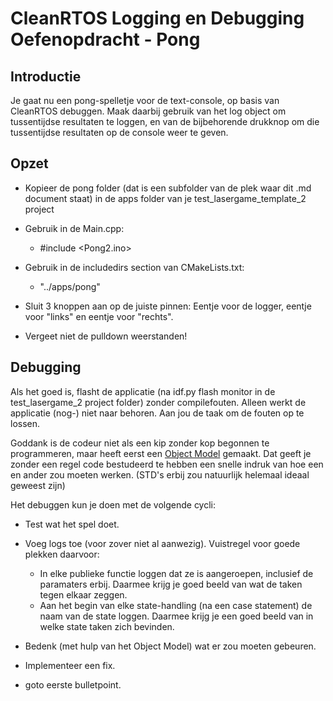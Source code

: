 # CleanRTOS Logging en Debugging Oefenopdracht - Pong

## Introductie

Je gaat nu een pong-spelletje voor de text-console, op basis van CleanRTOS debuggen.
Maak daarbij gebruik van het log object om tussentijdse resultaten te loggen, en van de bijbehorende drukknop om die tussentijdse resultaten op de console weer te geven.

## Opzet

- Kopieer de pong folder (dat is een subfolder van de plek waar dit .md document staat) in de apps folder van je test_lasergame_template_2 project

- Gebruik in de Main.cpp:
  
  - #include <Pong2.ino>

- Gebruik in de includedirs section van CMakeLists.txt:
  
  - "../apps/pong"

- Sluit 3 knoppen aan op de juiste pinnen: Eentje voor de logger, eentje voor "links" en eentje voor "rechts".

- Vergeet niet de pulldown weerstanden!

## Debugging

Als het goed is, flasht de applicatie (na idf.py flash monitor in de test_lasergame_2 project folder) zonder compilefouten. Alleen werkt de applicatie (nog-) niet naar behoren. Aan jou de taak om de fouten op te lossen.

Goddank is de codeur niet als een kip zonder kop begonnen te programmeren, maar heeft eerst een [Object Model](./pong/pong_objectmodel.svg) gemaakt. Dat geeft je zonder een regel code bestudeerd te hebben een snelle indruk van hoe een en ander zou moeten werken. (STD's erbij zou natuurlijk helemaal ideaal geweest zijn)

Het debuggen kun je doen met de volgende cycli:

- Test wat het spel doet.

- Voeg logs toe (voor zover niet al aanwezig). Vuistregel voor goede plekken daarvoor:
  
  - In elke publieke functie loggen dat ze is aangeroepen, inclusief de paramaters erbij.
    Daarmee krijg je goed beeld van wat de taken tegen elkaar zeggen.
  - Aan het begin van elke state-handling (na een case statement) de naam van de state loggen.
    Daarmee krijg je een goed beeld van in welke state taken zich bevinden.

- Bedenk (met hulp van het Object Model) wat er zou moeten gebeuren.

- Implementeer een fix.

- goto eerste bulletpoint.